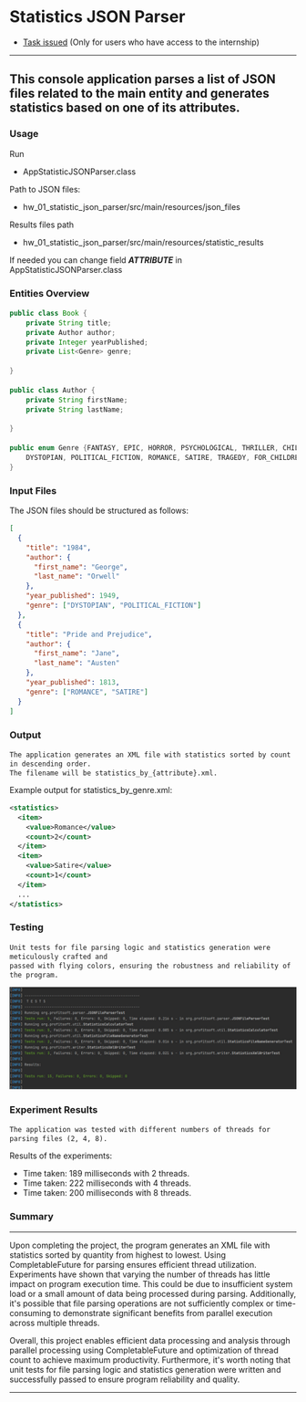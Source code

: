 # Statistics JSON Parser
* [Task issued](https://docs.google.com/document/d/18uO9S6XydsqntCqCpOL_z67-fEznwIvCPWUVqRW6pE8/edit?hl=ru) (Only for users who have access to the internship)
---
This console application parses a list of JSON files
related to the main entity and generates statistics based on one of its attributes.
---
### Usage

Run 
- AppStatisticJSONParser.class

Path to JSON files:
- hw_01_statistic_json_parser/src/main/resources/json_files

Results files path
- hw_01_statistic_json_parser/src/main/resources/statistic_results

If needed you can change field **_ATTRIBUTE_** in AppStatisticJSONParser.class

### Entities Overview
```java
public class Book {
    private String title;
    private Author author;
    private Integer yearPublished;
    private List<Genre> genre;

}

public class Author {
    private String firstName;
    private String lastName;

}

public enum Genre {FANTASY, EPIC, HORROR, PSYCHOLOGICAL, THRILLER, CHILDREN, 
    DYSTOPIAN, POLITICAL_FICTION, ROMANCE, SATIRE, TRAGEDY, FOR_CHILDREN
}
```


### Input Files

The JSON files should be structured as follows:

```json
[
  {
    "title": "1984",
    "author": {
      "first_name": "George",
      "last_name": "Orwell"
    },
    "year_published": 1949,
    "genre": ["DYSTOPIAN", "POLITICAL_FICTION"]
  },
  {
    "title": "Pride and Prejudice",
    "author": {
      "first_name": "Jane",
      "last_name": "Austen"
    },
    "year_published": 1813,
    "genre": ["ROMANCE", "SATIRE"]
  }
]
```
### Output

    The application generates an XML file with statistics sorted by count in descending order. 
    The filename will be statistics_by_{attribute}.xml.

Example output for statistics_by_genre.xml:
```xml
<statistics>
  <item>
    <value>Romance</value>
    <count>2</count>
  </item>
  <item>
    <value>Satire</value>
    <count>1</count>
  </item>
  ...
</statistics>

```
### Testing

    Unit tests for file parsing logic and statistics generation were meticulously crafted and
    passed with flying colors, ensuring the robustness and reliability of the program.
![tests](https://github.com/KorbutViacheslav/profitsoft/blob/main/hw_01_statistic_json_parser/image/tests_statistic_json_parser.jpg?raw=true)
### Experiment Results

    The application was tested with different numbers of threads for parsing files (2, 4, 8).

Results of the experiments:
* Time taken: 189 milliseconds with 2 threads.
* Time taken: 222 milliseconds with 4 threads.
* Time taken: 200 milliseconds with 8 threads.

### Summary

---
Upon completing the project, the program generates an XML file with statistics sorted by quantity from highest to lowest. Using CompletableFuture for parsing ensures efficient thread utilization. Experiments have shown that varying the number of threads has little impact on program execution time. This could be due to insufficient system load or a small amount of data being processed during parsing. Additionally, it's possible that file parsing operations are not sufficiently complex or time-consuming to demonstrate significant benefits from parallel execution across multiple threads.

Overall, this project enables efficient data processing and analysis through parallel processing using CompletableFuture and optimization of thread count to achieve maximum productivity. Furthermore, it's worth noting that unit tests for file parsing logic and statistics generation were written and successfully passed to ensure program reliability and quality.

---
